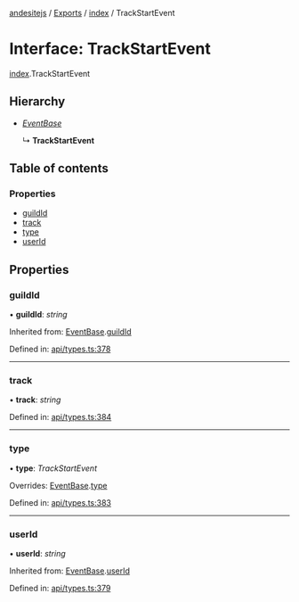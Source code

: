 [andesitejs](../README.md) / [Exports](../modules.md) / [index](../modules/index.md) / TrackStartEvent

# Interface: TrackStartEvent

[index](../modules/index.md).TrackStartEvent

## Hierarchy

* [*EventBase*](api/types.eventbase.md)

  ↳ **TrackStartEvent**

## Table of contents

### Properties

- [guildId](index.trackstartevent.md#guildid)
- [track](index.trackstartevent.md#track)
- [type](index.trackstartevent.md#type)
- [userId](index.trackstartevent.md#userid)

## Properties

### guildId

• **guildId**: *string*

Inherited from: [EventBase](api/types.eventbase.md).[guildId](api/types.eventbase.md#guildid)

Defined in: [api/types.ts:378](https://github.com/Lavaclient/andesite/blob/7241e28/src/api/types.ts#L378)

___

### track

• **track**: *string*

Defined in: [api/types.ts:384](https://github.com/Lavaclient/andesite/blob/7241e28/src/api/types.ts#L384)

___

### type

• **type**: *TrackStartEvent*

Overrides: [EventBase](api/types.eventbase.md).[type](api/types.eventbase.md#type)

Defined in: [api/types.ts:383](https://github.com/Lavaclient/andesite/blob/7241e28/src/api/types.ts#L383)

___

### userId

• **userId**: *string*

Inherited from: [EventBase](api/types.eventbase.md).[userId](api/types.eventbase.md#userid)

Defined in: [api/types.ts:379](https://github.com/Lavaclient/andesite/blob/7241e28/src/api/types.ts#L379)
